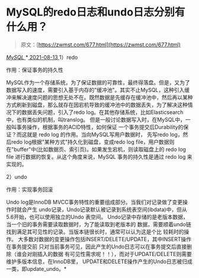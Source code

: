 <!--yml
category: 未分类
date: 0001-01-01 00:00:00
-->

# MySQL的redo日志和undo日志分别有什么用？

> 原文：[https://zwmst.com/677.html](https://zwmst.com/677.html)

   [ *MySQL* ](https://zwmst.com/mysql)*[ <time datetime="2021-08-14T07:53:42+08:00"> 2021-08-13 </time> ](https://zwmst.com/677.html)  1）redo

作用：保证事务的持久性

MySQL作为一个存储系统，为了保证数据的可靠性，最终得落盘。但是，又为了数据写入的速度，需要引入基于内存的"缓冲池"。其实不止MySQL，这种引入缓冲来解决速度问题的思想无处不在。既然数据是先缓存在缓冲池中，然后再以某种方式刷新到磁盘，那么就存在因宕机导致的缓冲池中的数据丢失，为了解决这种情况下的数据丢失问题，引入了redo log。在其他存储系统，比如Elasticsearch中，也有类似的机制，叫translog。 但是一般讨论数据写入时，在MySQL中，一般叫事务操作，根据事务的ACID特性，如何保证 一个事务提交后Durability的保证？而这就是 redo log 的作用。当向MySQL写用户数据时， 先写redo log，然后redo log根据"某种方式"持久化到磁盘，变成redo log file，用户数据则 在"buffer"中(比如数据页、索引页)。如果发生宕机，则读取磁盘上的 redo log file 进行数据的恢复。从这个角度来说，MySQL 事务的持久性是通过 redo log 来实现的。

2）undo

作用：实现事务回滚

Undo log是InnoDB MVCC事务特性的重要组成部分。当我们对记录做了变更操作时就会产生 undo记录，Undo记录默认被记录到系统表空间(ibdata)中，但从5.6开始，也可以使用独立的Undo 表空间。 Undo记录中存储的是老版本数据，当一个旧的事务需要读取数据时，为了能读取到老版本的 数据，需要顺着undo链找到满足其可见性的记录。当版本链很长时，通常可以认为这是个比 较耗时的操作。 大多数对数据的变更操作包括INSERT/DELETE/UPDATE，其中INSERT操作在事务提交前 只对当前事务可见，因此产生的Undo日志可以在事务提交后直接删除（谁会对刚插入的数据 有可见性需求呢！！），而对于UPDATE/DELETE则需要维护多版本信息，在InnoDB里， UPDATE和DELETE操作产生的Undo日志被归成一类，即update_undo。*